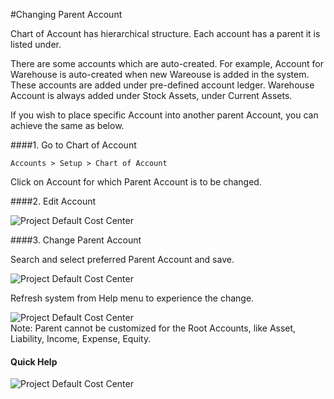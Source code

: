#Changing Parent Account

Chart of Account has hierarchical structure. Each account has a parent it is listed under. 

There are some accounts which are auto-created. For example, Account for Warehouse is auto-created when new Wareouse is added in the system. These accounts are added under pre-defined account ledger. Warehouse Account is always added under Stock Assets, under Current Assets.

If you wish to place specific Account into another parent Account, you can achieve the same as below.

####1. Go to Chart of Account

`Accounts > Setup > Chart of Account`

Click on Account for which Parent Account is to be changed.

####2. Edit Account

<img alt="Project Default Cost Center" class="screenshot" src="/docs/assets/img/articles/change-parent-1.png"> 

####3. Change Parent Account

Search and select preferred Parent Account and save.

<img alt="Project Default Cost Center" class="screenshot" src="/docs/assets/img/articles/change-parent-2.png">

Refresh system from Help menu to experience the change.

<img alt="Project Default Cost Center" class="screenshot" src="/docs/assets/img/articles/change-parent-3.png">

<div class="well"> Note: Parent cannot be customized for the Root Accounts, like Asset, Liability, Income, Expense, Equity.</div>

#### Quick Help

<img alt="Project Default Cost Center" class="screenshot" src="/docs/assets/img/articles/change-parent-account-1.gif">

<!-- markdown -->